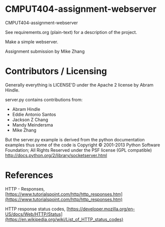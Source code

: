 CMPUT404-assignment-webserver
=============================

CMPUT404-assignment-webserver

See requirements.org (plain-text) for a description of the project.

Make a simple webserver.

Assignment submission by Mike Zhang

Contributors / Licensing
========================

Generally everything is LICENSE'D under the Apache 2 license by Abram Hindle.

server.py contains contributions from:

* Abram Hindle
* Eddie Antonio Santos
* Jackson Z Chang
* Mandy Meindersma
* Mike Zhang

But the server.py example is derived from the python documentation
examples thus some of the code is Copyright © 2001-2013 Python
Software Foundation; All Rights Reserved under the PSF license (GPL
compatible) http://docs.python.org/2/library/socketserver.html

References
========================

HTTP - Responses, [https://www.tutorialspoint.com/http/http_responses.htm](https://www.tutorialspoint.com/http/http_responses.htm)

HTTP response status codes, [https://developer.mozilla.org/en-US/docs/Web/HTTP/Status](https://en.wikipedia.org/wiki/List_of_HTTP_status_codes)
